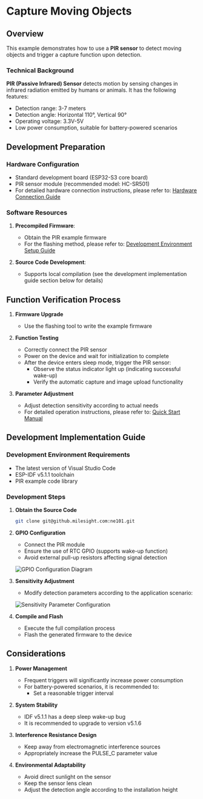 # Capture Moving Objects

## Overview

This example demonstrates how to use a **PIR sensor** to detect moving objects and trigger a capture function upon detection.

### Technical Background

**PIR (Passive Infrared) Sensor** detects motion by sensing changes in infrared radiation emitted by humans or animals. It has the following features:

- Detection range: 3-7 meters
- Detection angle: Horizontal 110°, Vertical 90°
- Operating voltage: 3.3V-5V
- Low power consumption, suitable for battery-powered scenarios

## Development Preparation

### Hardware Configuration

- Standard development board (ESP32-S3 core board)
- PIR sensor module (recommended model: HC-SR501)
- For detailed hardware connection instructions, please refer to: [Hardware Connection Guide](.././Hardware%20Guide/Hardware%20Connection)

### Software Resources

1. **Precompiled Firmware**:
   
   - Obtain the PIR example firmware
   - For the flashing method, please refer to: [Development Environment Setup Guide](./../Software%20Guide/Development%20Environment%20Setup)

2. **Source Code Development**:
   
   - Supports local compilation (see the development implementation guide section below for details)

## Function Verification Process

1. **Firmware Upgrade**
   
   - Use the flashing tool to write the example firmware

2. **Function Testing**
   
   - Correctly connect the PIR sensor
   - Power on the device and wait for initialization to complete
   - After the device enters sleep mode, trigger the PIR sensor:
     - Observe the status indicator light up (indicating successful wake-up)
     - Verify the automatic capture and image upload functionality

3. **Parameter Adjustment**
   
   - Adjust detection sensitivity according to actual needs
   - For detailed operation instructions, please refer to: [Quick Start Manual](./../Quick%20Start)

## Development Implementation Guide

### Development Environment Requirements

- The latest version of Visual Studio Code
- ESP-IDF v5.1.1 toolchain
- PIR example code library

### Development Steps

1. **Obtain the Source Code**
   
   ```bash
   git clone git@github.milesight.com:ne101.git
   ```

2. **GPIO Configuration**
   
   - Connect the PIR module
   - Ensure the use of RTC GPIO (supports wake-up function)
   - Avoid external pull-up resistors affecting signal detection
   
   ![GPIO Configuration Diagram](/img/NE101_example_6.png)

3. **Sensitivity Adjustment**
   
   - Modify detection parameters according to the application scenario:
   
   ![Sensitivity Parameter Configuration](/img/NE101_example_5.png)

4. **Compile and Flash**
   
   - Execute the full compilation process
   - Flash the generated firmware to the device

## Considerations

1. **Power Management**
   
   - Frequent triggers will significantly increase power consumption
   - For battery-powered scenarios, it is recommended to:
     - Set a reasonable trigger interval

2. **System Stability**
   
   - IDF v5.1.1 has a deep sleep wake-up bug
   - It is recommended to upgrade to version v5.1.6

3. **Interference Resistance Design**
   
   - Keep away from electromagnetic interference sources
   - Appropriately increase the PULSE_C parameter value

4. **Environmental Adaptability**
   
   - Avoid direct sunlight on the sensor
   - Keep the sensor lens clean
   - Adjust the detection angle according to the installation height
